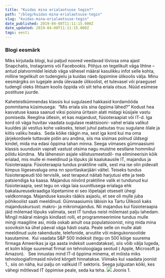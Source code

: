 ```yaml
---
title: "Kuidas mina erialaotsuse tegin?"
path: "/blog/kuidas-mina-erialaotsuse-tegin"
slug: "kuidas-mina-erialaotsuse-tegin"
date_published: 2019-04-08T11:11:15.000Z
date_updated: 2019-04-08T11:11:15.000Z
tags: eesti
---
```


### Blogi eesmärk

Miks kirjutada blogi, kui paljud noored veedavad lõviosa oma ajast Snapchatis, Instagramis või Facebookis. Põhjus on tegelikult väga lihtne – antud platvormidel leidub väga vähesel määral kasulikku infot selle kohta, milline tegelikult on tudengielu ja kuidas näeb õppimine ülikoolis välja. Minu eesmärgiks on lugejale anda ülevaade ülikoolist, et tulevasel või praegusel tudengil oleks lihtsam koolis õppida või siit teha eriala otsus. Nüüd esimese postituse juurde.

Kaheteistkümnendas klassis kui sugulased hakkasid kordamööda pommitama küsimusega:  “Mis eriala siis sina õppima lähed?” Kodust hea kasvatuse kaasa saanud viksi poisina üritasin alati midagi küsijale vastu pomiseda. Reeglina ütlesin, et kas majandust, füsioteraapiat või IT-d. Iga kord oli väga huvitav vaadata sugulase reaktsiooni- vahel eriala valikut kuuldes jäi vestlus kohe vaikseks, teisel juhul patsutas truu sugulane õlale ja kiitis valiku heaks.  Seda kõike räägin ma, sest iga kord kui ma oma järjekordsele tuttavale pidin aru andma, siis ma sisimas polnud üldsegi kindel, mida ma edasi õppima tahan minna. Seega viimases gümnaasiumi klassis suundusin vapralt vastust otsima nagu muistne eestlane hommikul põldu kündma.  Ma lähenesin asjale välistusmeetodil- ma elimineerisin kõik erialad, mis mulle ei meeldinud ja lõpuks jäi kaalukausile IT, majandus ja füsioteraapia. Füsioteraapia tundus praktiline valik, sest ma ise olin pidevalt kimpus liigesevaluga oma nn sportlaskarjääri vältel. Teiseks tundus füsioterapeudi töö tervislik, sest terapeut näitab harjutusi ette ja teeb patsiendiga ka kaasa. Majandus niivõrd praktiline valik ei tundunud kui füsioteraapia, sest tegu on väga laia suunitlusega erialaga ehk bakalaureusekraadiga lõpetamine ei seo lõpetajat otseselt ühegi valdkonnaga. Majanduse kasuks rääkis asjaolu, et see oli mulle juba põhikoolist saati meeldinud. Gümnaasiumis läbisin ka Tartu Ülikooli kaks majanduskursust: makro- ja mikromajandus. Nii majandus kui füsioteraapia jäid mõlemad lõpuks valimata, sest IT tundus neist mõlemast palju lahedam. Mingil määral mängis kindlasti rolli, et programmeerimine tundus mulle mingi maagiline asi, mida oskab ainult osa populatsioonist, ning mida mina sooviksin ka ühel päeval väga hästi osata. Peale selle on mulle alati meeldinud uute rakenduste, telefonide, arvutite või mängukonsoolide kasutamine.  Kui vaadata S&P 500 indeksit (tegu on 500 kõige suurema firmaga Ameerikas ja iga aasta indeksit uuendatakse), siis võib välja lugeda, et kolm kõige suuremat firmat on tehnoloogiaga seotud ( Apple, Microsoft ja Amazon).   See innustas mind IT-d õppima minema, et mõista miks tehnoloogiafirmasid niivõrd kõrgelt hinnatakse. Viimaks kui vaadata joonist 1., siis on näha, kui palju on valikuid IT sektoris. Seega julgustan kõiki, kes vähegi mõtlevad IT õppimise peale, seda ka teha.
![](http://localhost:8888/wp-content/uploads/2018/09/Erinevadto%CC%88o%CC%88d-300x224.jpeg)
Joonis 1.





